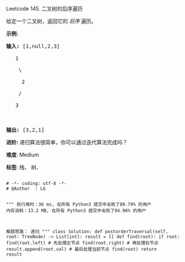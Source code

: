 Leetcode 145. 二叉树的后序遍历
<p>给定一个二叉树，返回它的 <em>后序&nbsp;</em>遍历。</p>


<p><strong>示例:</strong></p>



<pre><strong>输入:</strong> [1,null,2,3]  

   1

    \

     2

    /

   3 



<strong>输出:</strong> [3,2,1]</pre>



<p><strong>进阶:</strong>&nbsp;递归算法很简单，你可以通过迭代算法完成吗？</p>





 **难度**: Medium



 **标签**: 栈、 树、 





<div class="hcb_wrap">
<pre class="prism undefined-numbers lang-python" data-lang="Python"><code>
# -*- coding: utf-8 -*-
# @Author  : LG

"""
执行用时：36 ms, 在所有 Python3 提交中击败了89.79% 的用户
内存消耗：13.2 MB, 在所有 Python3 提交中击败了94.96% 的用户

解题思路：
    递归
"""
class Solution:
    def postorderTraversal(self, root: TreeNode) -> List[int]:
        result = []
        def find(root):
            if root:
                find(root.left) # 先处理左节点
                find(root.right)    # 再处理右节点
                result.append(root.val) # 最后处理当前节点
        find(root)
        return result</code></pre></div>

